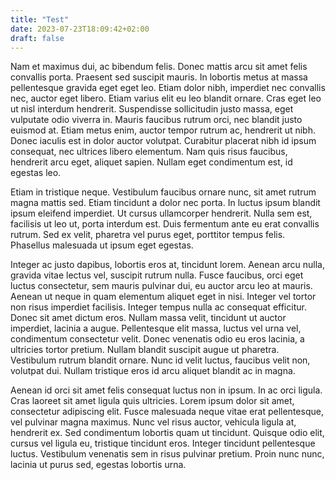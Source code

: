 ```yaml
---
title: "Test"
date: 2023-07-23T18:09:42+02:00
draft: false
---
```


Nam et maximus dui, ac bibendum felis. Donec mattis arcu sit amet felis convallis porta. Praesent sed suscipit mauris. In lobortis metus at massa pellentesque gravida eget eget leo. Etiam dolor nibh, imperdiet nec convallis nec, auctor eget libero. Etiam varius elit eu leo blandit ornare. Cras eget leo ut nisl interdum hendrerit. Suspendisse sollicitudin justo massa, eget vulputate odio viverra in. Mauris faucibus rutrum orci, nec blandit justo euismod at. Etiam metus enim, auctor tempor rutrum ac, hendrerit ut nibh. Donec iaculis est in dolor auctor volutpat. Curabitur placerat nibh id ipsum consequat, nec ultrices libero elementum. Nam quis risus faucibus, hendrerit arcu eget, aliquet sapien. Nullam eget condimentum est, id egestas leo.

Etiam in tristique neque. Vestibulum faucibus ornare nunc, sit amet rutrum magna mattis sed. Etiam tincidunt a dolor nec porta. In luctus ipsum blandit ipsum eleifend imperdiet. Ut cursus ullamcorper hendrerit. Nulla sem est, facilisis ut leo ut, porta interdum est. Duis fermentum ante eu erat convallis rutrum. Sed ex velit, pharetra vel purus eget, porttitor tempus felis. Phasellus malesuada ut ipsum eget egestas.

Integer ac justo dapibus, lobortis eros at, tincidunt lorem. Aenean arcu nulla, gravida vitae lectus vel, suscipit rutrum nulla. Fusce faucibus, orci eget luctus consectetur, sem mauris pulvinar dui, eu auctor arcu leo at mauris. Aenean ut neque in quam elementum aliquet eget in nisi. Integer vel tortor non risus imperdiet facilisis. Integer tempus nulla ac consequat efficitur. Donec sit amet dictum eros. Nullam massa velit, tincidunt ut auctor imperdiet, lacinia a augue. Pellentesque elit massa, luctus vel urna vel, condimentum consectetur velit. Donec venenatis odio eu eros lacinia, a ultricies tortor pretium. Nullam blandit suscipit augue ut pharetra. Vestibulum rutrum blandit ornare. Nunc id velit luctus, faucibus velit non, volutpat dui. Nullam tristique eros id arcu aliquet blandit ac in magna.

Aenean id orci sit amet felis consequat luctus non in ipsum. In ac orci ligula. Cras laoreet sit amet ligula quis ultricies. Lorem ipsum dolor sit amet, consectetur adipiscing elit. Fusce malesuada neque vitae erat pellentesque, vel pulvinar magna maximus. Nunc vel risus auctor, vehicula ligula at, hendrerit ex. Sed condimentum lobortis quam ut tincidunt. Quisque odio elit, cursus vel ligula eu, tristique tincidunt eros. Integer tincidunt pellentesque luctus. Vestibulum venenatis sem in risus pulvinar pretium. Proin nunc nunc, lacinia ut purus sed, egestas lobortis urna.
